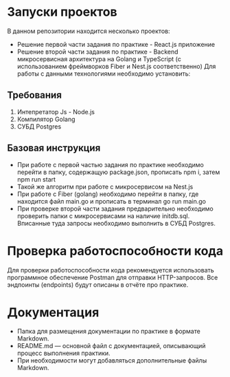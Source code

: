 # Запуски проектов
В данном репозитории находится несколько проектов:
- Решение первой части задания по практике - React.js приложение
- Решение второй части задания по практике - Backend микросервисная архитектура на Golang и TypeScript (с использованием фреймворков Fiber и Nest.js соответственно)
Для работы с данными технологиями необходимо установить:
## Требования
1. Интепретатор Js - Node.js
2. Компилятор Golang
3. СУБД Postgres 
## Базовая инструкция
- При работе с первой частью задания по практике необходимо перейти в папку, содержащую package.json, прописать npm i, затем npm run start
- Такой же алгоритм при работе с микросервисом на Nest.js 
- При работе с Fiber (golang) необходимо перейти в папку, где находится файл main.go и прописать в терминал go run main.go 
- При проверке второй части задания предварительно необходимо проверить папки с микросервисами на наличие initdb.sql. Вписанные туда запросы необходимо выполнить в СУБД Postgres. 
# Проверка работоспособности кода
Для проверки работоспособности кода рекомендуется использовать программное обеспечение Postman для отправки HTTP-запросов. Все эндпоинты (endpoints) будут описаны в отчёте про практике. 

# Документация

- Папка для размещения документации по практике в формате Markdown.
- README.md — основной файл с документацией, описывающий процесс выполнения практики.
- При необходимости могут добавляться дополнительные файлы Markdown.
